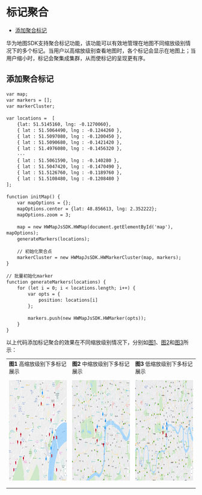 # 标记聚合<a name="ZH-CN_TOPIC_0000001099181238"></a>

-   [添加聚合标记](#section1132145162315)

华为地图SDK支持聚合标记功能，该功能可以有效地管理在地图不同缩放级别情况下的多个标记。当用户以高缩放级别查看地图时，各个标记会显示在地图上；当用户缩小时，标记会聚集成集群，从而使标记的呈现更有序。

## 添加聚合标记<a name="section1132145162315"></a>

```
var map;
var markers = [];
var markerCluster;

var locations =  [
    {lat: 51.5145160, lng: -0.1270060},
    { lat : 51.5064490, lng : -0.1244260 },
    { lat : 51.5097080, lng : -0.1200450 },
    { lat : 51.5090680, lng : -0.1421420 },
    { lat : 51.4976080, lng : -0.1456320 },
    ···
    { lat : 51.5061590, lng : -0.140280 },
    { lat : 51.5047420, lng : -0.1470490 },
    { lat : 51.5126760, lng : -0.1189760 },
    { lat : 51.5108480, lng : -0.1208480 }
];

function initMap() {
    var mapOptions = {};
    mapOptions.center = {lat: 48.856613, lng: 2.352222};
    mapOptions.zoom = 3;

    map = new HWMapJsSDK.HWMap(document.getElementById('map'), mapOptions);
    generateMarkers(locations);

    // 初始化聚合点
    markerCluster = new HWMapJsSDK.HWMarkerCluster(map, markers);
}

// 批量初始化marker
function generateMarkers(locations) {
    for (let i = 0; i < locations.length; i++) {
        var opts = {
            position: locations[i]
        };

        markers.push(new HWMapJsSDK.HWMarker(opts));
    }
}
```

以上代码添加标记聚合的效果在不同缩放级别情况下，分别如[图1](#fig677775415239)、[图2](#fig323221462419)和[图3](#fig835813719241)所示：

<a name="table82432035182312"></a>
<table><tbody><tr id="row1224423522317"><td class="row-nocellborder" style="border:none" valign="top" width="33.33333333333333%"><div class="fignone" id="fig677775415239"><a name="fig677775415239"></a><a name="fig677775415239"></a><span class="figcap"><b>图1 </b>高缩放级别下多标记展示</span></div>
<p id="p13520216123116"><a name="p13520216123116"></a><a name="p13520216123116"></a><a name="image15520191615311"></a><a name="image15520191615311"></a><span><img id="image15520191615311" src="figures/4截图-1.png" height="266" width="399"></span></p>
</td>
<td class="row-nocellborder" style="border:none" valign="top" width="33.33333333333333%"><div class="fignone" id="fig323221462419"><a name="fig323221462419"></a><a name="fig323221462419"></a><span class="figcap"><b>图2 </b>中缩放级别下多标记展示</span></div>
<p id="p9248151320322"><a name="p9248151320322"></a><a name="p9248151320322"></a><a name="image1424891315325"></a><a name="image1424891315325"></a><span><img id="image1424891315325" src="figures/4截图-2.png" height="266" width="399"></span></p>
</td>
<td class="cellrowborder" style="border:none" valign="top" width="33.33333333333333%"><div class="fignone" id="fig835813719241"><a name="fig835813719241"></a><a name="fig835813719241"></a><span class="figcap"><b>图3 </b>低缩放级别下多标记展示</span></div>
<p id="p98515393312"><a name="p98515393312"></a><a name="p98515393312"></a><a name="image19851203123310"></a><a name="image19851203123310"></a><span><img id="image19851203123310" src="figures/4截图-3.png" height="266" width="399"></span></p>
</td>
</tr>
</tbody>
</table>

